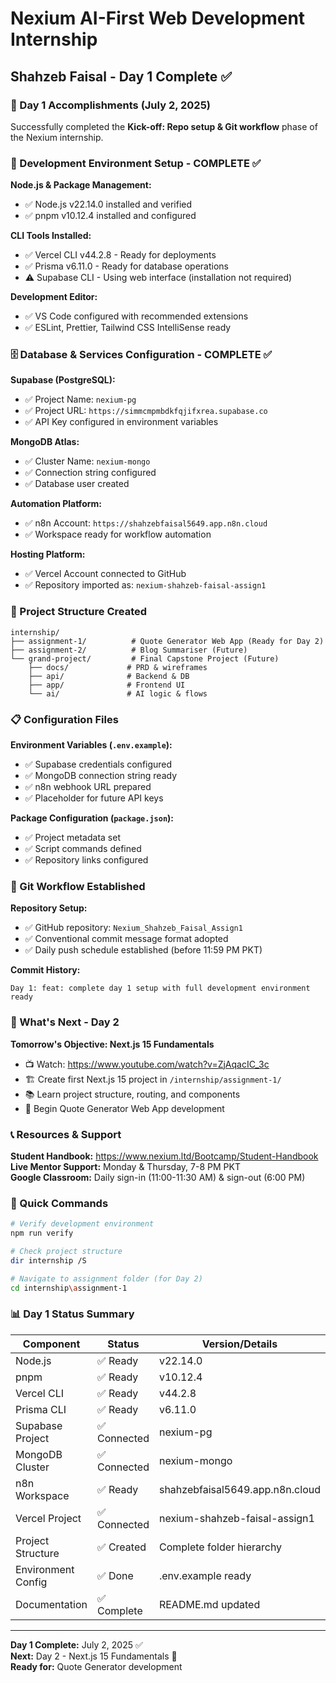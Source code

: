 # Nexium AI-First Web Development Internship

## Shahzeb Faisal - Day 1 Complete ✅

### 🎯 Day 1 Accomplishments (July 2, 2025)

Successfully completed the **Kick-off: Repo setup & Git workflow** phase of the Nexium internship.

### 🔧 Development Environment Setup - COMPLETE ✅

**Node.js & Package Management:**
- ✅ Node.js v22.14.0 installed and verified
- ✅ pnpm v10.12.4 installed and configured

**CLI Tools Installed:**
- ✅ Vercel CLI v44.2.8 - Ready for deployments
- ✅ Prisma v6.11.0 - Ready for database operations
- ⚠️ Supabase CLI - Using web interface (installation not required)

**Development Editor:**
- ✅ VS Code configured with recommended extensions
- ✅ ESLint, Prettier, Tailwind CSS IntelliSense ready

### 🗄️ Database & Services Configuration - COMPLETE ✅

**Supabase (PostgreSQL):**
- ✅ Project Name: `nexium-pg`
- ✅ Project URL: `https://simmcmpmbdkfqjifxrea.supabase.co`
- ✅ API Key configured in environment variables

**MongoDB Atlas:**
- ✅ Cluster Name: `nexium-mongo`
- ✅ Connection string configured
- ✅ Database user created

**Automation Platform:**
- ✅ n8n Account: `https://shahzebfaisal5649.app.n8n.cloud`
- ✅ Workspace ready for workflow automation

**Hosting Platform:**
- ✅ Vercel Account connected to GitHub
- ✅ Repository imported as: `nexium-shahzeb-faisal-assign1`

### 📁 Project Structure Created

```
internship/
├── assignment-1/          # Quote Generator Web App (Ready for Day 2)
├── assignment-2/          # Blog Summariser (Future)
└── grand-project/         # Final Capstone Project (Future)
    ├── docs/             # PRD & wireframes
    ├── api/              # Backend & DB
    ├── app/              # Frontend UI
    └── ai/               # AI logic & flows
```

### 📋 Configuration Files

**Environment Variables (`.env.example`):**
- ✅ Supabase credentials configured
- ✅ MongoDB connection string ready
- ✅ n8n webhook URL prepared
- ✅ Placeholder for future API keys

**Package Configuration (`package.json`):**
- ✅ Project metadata set
- ✅ Script commands defined
- ✅ Repository links configured

### 🔄 Git Workflow Established

**Repository Setup:**
- ✅ GitHub repository: `Nexium_Shahzeb_Faisal_Assign1`
- ✅ Conventional commit message format adopted
- ✅ Daily push schedule established (before 11:59 PM PKT)

**Commit History:**
```
Day 1: feat: complete day 1 setup with full development environment ready
```

### 🎯 What's Next - Day 2

**Tomorrow's Objective: Next.js 15 Fundamentals**
- 📺 Watch: https://www.youtube.com/watch?v=ZjAqacIC_3c
- 🏗️ Create first Next.js 15 project in `/internship/assignment-1/`
- 📚 Learn project structure, routing, and components
- 🎯 Begin Quote Generator Web App development

### 📞 Resources & Support

**Student Handbook:** https://www.nexium.ltd/Bootcamp/Student-Handbook  
**Live Mentor Support:** Monday & Thursday, 7-8 PM PKT  
**Google Classroom:** Daily sign-in (11:00-11:30 AM) & sign-out (6:00 PM)

### 🔧 Quick Commands

```bash
# Verify development environment
npm run verify

# Check project structure
dir internship /S

# Navigate to assignment folder (for Day 2)
cd internship\assignment-1
```

### 📊 Day 1 Status Summary

| Component | Status | Version/Details |
|-----------|--------|-----------------|
| Node.js | ✅ Ready | v22.14.0 |
| pnpm | ✅ Ready | v10.12.4 |
| Vercel CLI | ✅ Ready | v44.2.8 |
| Prisma CLI | ✅ Ready | v6.11.0 |
| Supabase Project | ✅ Connected | nexium-pg |
| MongoDB Cluster | ✅ Connected | nexium-mongo |
| n8n Workspace | ✅ Ready | shahzebfaisal5649.app.n8n.cloud |
| Vercel Project | ✅ Connected | nexium-shahzeb-faisal-assign1 |
| Project Structure | ✅ Created | Complete folder hierarchy |
| Environment Config | ✅ Done | .env.example ready |
| Documentation | ✅ Complete | README.md updated |

---

**Day 1 Complete:** July 2, 2025 ✅  
**Next:** Day 2 - Next.js 15 Fundamentals 🚀  
**Ready for:** Quote Generator development